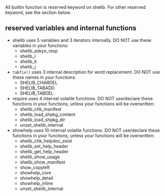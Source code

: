 All builtin function is reserved keyword on shelib.
For other reserved keyword, see the section below.

## reserved variables and internal functions
* shelib uses 5 variables and 3 iterators internally. DO NOT use these variables in your functions:
  - shelib_askyn_resp
  - shelib_i
  - shelib_k
  - shelib_j
* `tabfix()` uses 3 internal description for word replacement. DO NOT use these names in your functions:
  - SHELIB_CHARDEL
  - SHELIB_TABADD
  - SHELIB_TABDEL
* require uses 4 internal volatile functions. DO NOT use/declare these functions in your functions, unless your functions will be overwritten:
  - shelib_chk_manifest
  - shelib_load_shpkg_content
  - shelib_load_shpkg_dir
  - unset_shelib_internal
* showhelp uses 10 internal volatile functions. DO NOT use/declare these functions in your functions, unless your functions will be overwritten:
  - shelib_chk_helpdoc_exist
  - shelib_set_help_header
  - shelib_get_help_header
  - shelib_show_usage
  - shelib_show_manifest
  - show_copyleft
  - showhelp_core
  - showhelp_detail
  - showhelp_inline
  - unset_shelib_internal
